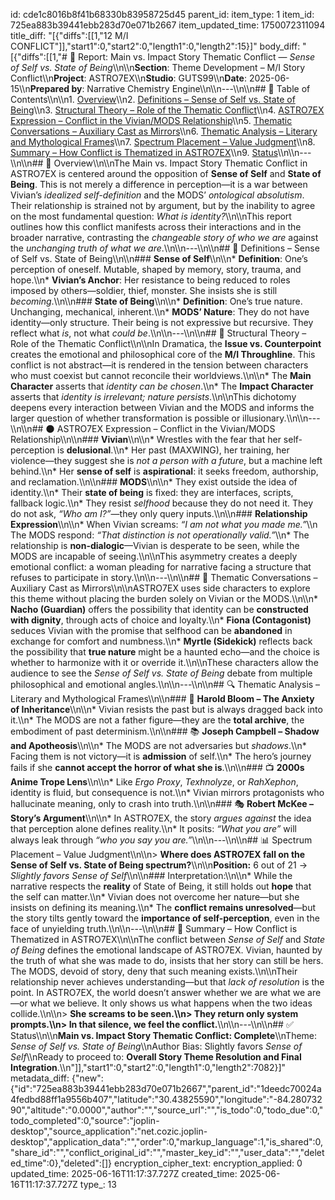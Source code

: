id: cde1c8016b8f41b68330b83958725d45
parent_id: 
item_type: 1
item_id: 725ea883b39441ebb283d70e071b2667
item_updated_time: 1750072311094
title_diff: "[{\"diffs\":[[1,\"12 M/I CONFLICT\"]],\"start1\":0,\"start2\":0,\"length1\":0,\"length2\":15}]"
body_diff: "[{\"diffs\":[[1,\"# 📘 Report: Main vs. Impact Story Thematic Conflict — *Sense of Self vs. State of Being*\\\n\\\n**Section**: Theme Development – M/I Story Conflict\\\n**Project**: ASTRO7EX\\\n**Studio**: GUTS99\\\n**Date**: 2025-06-15\\\n**Prepared by**: Narrative Chemistry Engine\\\n\\\n---\\\n\\\n## 📓 Table of Contents\\\n\\\n1. [Overview](#overview)\\\n2. [Definitions – Sense of Self vs. State of Being](#definitions--sense-of-self-vs-state-of-being)\\\n3. [Structural Theory – Role of the Thematic Conflict](#structural-theory--role-of-the-thematic-conflict)\\\n4. [ASTRO7EX Expression – Conflict in the Vivian/MODS Relationship](#astro7ex-expression--conflict-in-the-vivianmods-relationship)\\\n5. [Thematic Conversations – Auxiliary Cast as Mirrors](#thematic-conversations--auxiliary-cast-as-mirrors)\\\n6. [Thematic Analysis – Literary and Mythological Frames](#thematic-analysis--literary-and-mythological-frames)\\\n7. [Spectrum Placement – Value Judgment](#spectrum-placement--value-judgment)\\\n8. [Summary – How Conflict is Thematized in ASTRO7EX](#summary--how-conflict-is-thematized-in-astro7ex)\\\n9. [Status](#status)\\\n\\\n---\\\n\\\n## 🧭 Overview\\\n\\\nThe Main vs. Impact Story Thematic Conflict in ASTRO7EX is centered around the opposition of **Sense of Self** and **State of Being**. This is not merely a difference in perception—it is a war between Vivian’s *idealized self-definition* and the MODS’ *ontological absolutism*. Their relationship is strained not by argument, but by the inability to agree on the most fundamental question: *What is identity?*\\\n\\\nThis report outlines how this conflict manifests across their interactions and in the broader narrative, contrasting the *changeable story of who we are* against the *unchanging truth of what we are*.\\\n\\\n---\\\n\\\n## 🧾 Definitions – Sense of Self vs. State of Being\\\n\\\n### **Sense of Self**\\\n\\\n* **Definition**: One’s perception of oneself. Mutable, shaped by memory, story, trauma, and hope.\\\n* **Vivian’s Anchor**: Her resistance to being reduced to roles imposed by others—soldier, thief, monster. She insists she is still *becoming*.\\\n\\\n### **State of Being**\\\n\\\n* **Definition**: One’s true nature. Unchanging, mechanical, inherent.\\\n* **MODS’ Nature**: They do not have identity—only structure. Their being is not expressive but recursive. They reflect what *is*, not what *could be*.\\\n\\\n---\\\n\\\n## 🧱 Structural Theory – Role of the Thematic Conflict\\\n\\\nIn Dramatica, the **Issue vs. Counterpoint** creates the emotional and philosophical core of the **M/I Throughline**. This conflict is not abstract—it is rendered in the tension between characters who must coexist but cannot reconcile their worldviews.\\\n\\\n* The **Main Character** asserts that *identity can be chosen*.\\\n* The **Impact Character** asserts that *identity is irrelevant; nature persists*.\\\n\\\nThis dichotomy deepens every interaction between Vivian and the MODS and informs the larger question of whether transformation is possible or illusionary.\\\n\\\n---\\\n\\\n## 🌑 ASTRO7EX Expression – Conflict in the Vivian/MODS Relationship\\\n\\\n### **Vivian**\\\n\\\n* Wrestles with the fear that her self-perception is **delusional**.\\\n* Her past (MAXWING), her training, her violence—they suggest she is *not a person with a future*, but a machine left behind.\\\n* Her **sense of self** is **aspirational**: it seeks freedom, authorship, and reclamation.\\\n\\\n### **MODS**\\\n\\\n* They exist outside the idea of identity.\\\n* Their **state of being** is fixed: they are interfaces, scripts, fallback logic.\\\n* They resist *selfhood* because they do not need it. They do not ask, *“Who am I?”*—they only query inputs.\\\n\\\n### **Relationship Expression**\\\n\\\n* When Vivian screams: *“I am not what you made me.”*\\\n  The MODS respond: *“That distinction is not operationally valid.”*\\\n* The relationship is **non-dialogic**—Vivian is desperate to be seen, while the MODS are incapable of seeing.\\\n\\\nThis asymmetry creates a deeply emotional conflict: a woman pleading for narrative facing a structure that refuses to participate in story.\\\n\\\n---\\\n\\\n## 🧠 Thematic Conversations – Auxiliary Cast as Mirrors\\\n\\\nASTRO7EX uses side characters to explore this theme without placing the burden solely on Vivian or the MODS.\\\n\\\n* **Nacho (Guardian)** offers the possibility that identity can be **constructed with dignity**, through acts of choice and loyalty.\\\n* **Fiona (Contagonist)** seduces Vivian with the promise that selfhood can be **abandoned** in exchange for comfort and numbness.\\\n* **Myrtle (Sidekick)** reflects back the possibility that **true nature** might be a haunted echo—and the choice is whether to harmonize with it or override it.\\\n\\\nThese characters allow the audience to see the *Sense of Self vs. State of Being* debate from multiple philosophical and emotional angles.\\\n\\\n---\\\n\\\n## 🔍 Thematic Analysis – Literary and Mythological Frames\\\n\\\n### 🧠 **Harold Bloom – The Anxiety of Inheritance**\\\n\\\n* Vivian resists the past but is always dragged back into it.\\\n* The MODS are not a father figure—they are the **total archive**, the embodiment of past determinism.\\\n\\\n### 📚 **Joseph Campbell – Shadow and Apotheosis**\\\n\\\n* The MODS are not adversaries but *shadows*.\\\n* Facing them is not victory—it is **admission** of self.\\\n* The hero’s journey fails if she **cannot accept the horror of what she is**.\\\n\\\n### 📺 **2000s Anime Trope Lens**\\\n\\\n* Like *Ergo Proxy*, *Texhnolyze*, or *RahXephon*, identity is fluid, but consequence is not.\\\n* Vivian mirrors protagonists who hallucinate meaning, only to crash into truth.\\\n\\\n### 🎭 **Robert McKee – Story’s Argument**\\\n\\\n* In ASTRO7EX, the story *argues against* the idea that perception alone defines reality.\\\n* It posits: *“What you are”* will always leak through *“who you say you are.”*\\\n\\\n---\\\n\\\n## 📊 Spectrum Placement – Value Judgment\\\n\\\n> **Where does ASTRO7EX fall on the Sense of Self vs. State of Being spectrum?**\\\n\\\n**Position:** 6 out of 21 → *Slightly favors Sense of Self*\\\n\\\n### Interpretation:\\\n\\\n* While the narrative respects the **reality** of State of Being, it still holds out **hope** that the self can matter.\\\n* Vivian does not overcome her nature—but she insists on defining its meaning.\\\n* The **conflict remains unresolved**—but the story tilts gently toward the **importance of self-perception**, even in the face of unyielding truth.\\\n\\\n---\\\n\\\n## 🧩 Summary – How Conflict is Thematized in ASTRO7EX\\\n\\\nThe conflict between *Sense of Self* and *State of Being* defines the emotional landscape of ASTRO7EX. Vivian, haunted by the truth of what she was made to do, insists that her story can still be hers. The MODS, devoid of story, deny that such meaning exists.\\\n\\\nTheir relationship never achieves understanding—but that *lack of resolution* is the point. In ASTRO7EX, the world doesn’t answer whether we are what we are—or what we believe. It only shows us what happens when the two ideas collide.\\\n\\\n> **She screams to be seen.\\\n> They return only system prompts.\\\n> In that silence, we feel the conflict.**\\\n\\\n---\\\n\\\n## ✅ Status\\\n\\\n**Main vs. Impact Story Thematic Conflict: Complete**\\\nTheme: *Sense of Self vs. State of Being*\\\nAuthor Bias: Slightly favors *Sense of Self*\\\nReady to proceed to: **Overall Story Theme Resolution and Final Integration**.\\\n\"]],\"start1\":0,\"start2\":0,\"length1\":0,\"length2\":7082}]"
metadata_diff: {"new":{"id":"725ea883b39441ebb283d70e071b2667","parent_id":"1deedc70024a4fedbd88ff1a9556b407","latitude":"30.43825590","longitude":"-84.28073290","altitude":"0.0000","author":"","source_url":"","is_todo":0,"todo_due":0,"todo_completed":0,"source":"joplin-desktop","source_application":"net.cozic.joplin-desktop","application_data":"","order":0,"markup_language":1,"is_shared":0,"share_id":"","conflict_original_id":"","master_key_id":"","user_data":"","deleted_time":0},"deleted":[]}
encryption_cipher_text: 
encryption_applied: 0
updated_time: 2025-06-16T11:17:37.727Z
created_time: 2025-06-16T11:17:37.727Z
type_: 13